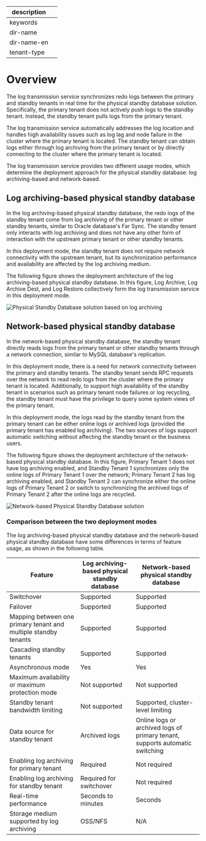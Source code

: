|description||
|---|---|
|keywords||
|dir-name||
|dir-name-en||
|tenant-type||

# Overview

The log transmission service synchronizes redo logs between the primary and standby tenants in real time for the physical standby database solution. Specifically, the primary tenant does not actively push logs to the standby tenant. Instead, the standby tenant pulls logs from the primary tenant. 

The log transmission service automatically addresses the log location and handles high availability issues such as log lag and node failure in the cluster where the primary tenant is located. The standby tenant can obtain logs either through log archiving from the primary tenant or by directly connecting to the cluster where the primary tenant is located. 

The log transmission service provides two different usage modes, which determine the deployment approach for the physical standby database: log archiving-based and network-based. 

## Log archiving-based physical standby database

In the log archiving-based physical standby database, the redo logs of the standby tenant come from log archiving of the primary tenant or other standby tenants, similar to Oracle database's Far Sync. The standby tenant only interacts with log archiving and does not have any other form of interaction with the upstream primary tenant or other standby tenants. 

In this deployment mode, the standby tenant does not require network connectivity with the upstream tenant, but its synchronization performance and availability are affected by the log archiving medium. 

The following figure shows the deployment architecture of the log archiving-based physical standby database. In this figure, Log Archive, Log Archive Dest, and Log Restore collectively form the log transmission service in this deployment mode. 

![Physical Standby Database solution based on log archiving](https://obbusiness-private.oss-cn-shanghai.aliyuncs.com/doc/img/observer-enterprise/V4.2.1/manage/physical-standby-database-based-on-log-archive1.png)

## Network-based physical standby database

In the network-based physical standby database, the standby tenant directly reads logs from the primary tenant or other standby tenants through a network connection, similar to MySQL database's replication. 

In this deployment mode, there is a need for network connectivity between the primary and standby tenants. The standby tenant sends RPC requests over the network to read redo logs from the cluster where the primary tenant is located. Additionally, to support high availability of the standby tenant in scenarios such as primary tenant node failures or log recycling, the standby tenant must have the privilege to query some system views of the primary tenant. 

In this deployment mode, the logs read by the standby tenant from the primary tenant can be either online logs or archived logs (provided the primary tenant has enabled log archiving). The two sources of logs support automatic switching without affecting the standby tenant or the business users. 

The following figure shows the deployment architecture of the network-based physical standby database. In this figure, Primary Tenant 1 does not have log archiving enabled, and Standby Tenant 1 synchronizes only the online logs of Primary Tenant 1 over the network; Primary Tenant 2 has log archiving enabled, and Standby Tenant 2 can synchronize either the online logs of Primary Tenant 2 or switch to synchronizing the archived logs of Primary Tenant 2 after the online logs are recycled. 

![Network-based Physical Standby Database solution](https://obbusiness-private.oss-cn-shanghai.aliyuncs.com/doc/img/observer-enterprise/V4.2.1/manage/physical-standby-database-based-on-network.png)

### Comparison between the two deployment modes

The log archiving-based physical standby database and the network-based physical standby database have some differences in terms of feature usage, as shown in the following table. 

| Feature | Log archiving-based physical standby database | Network-based physical standby database |
|--------------------------|------------------------|-------------------|
| Switchover | Supported | Supported |
| Failover | Supported | Supported |
| Mapping between one primary tenant and multiple standby tenants | Supported | Supported |
| Cascading standby tenants | Supported | Supported |
| Asynchronous mode | Yes | Yes |
| Maximum availability or maximum protection mode | Not supported | Not supported |
| Standby tenant bandwidth limiting | Not supported | Supported, cluster-level limiting |
| Data source for standby tenant | Archived logs | Online logs or archived logs of primary tenant, supports automatic switching |
| Enabling log archiving for primary tenant | Required | Not required |
| Enabling log archiving for standby tenant | Required for switchover | Not required |
| Real-time performance | Seconds to minutes | Seconds |
| Storage medium supported by log archiving | OSS/NFS | N/A |
